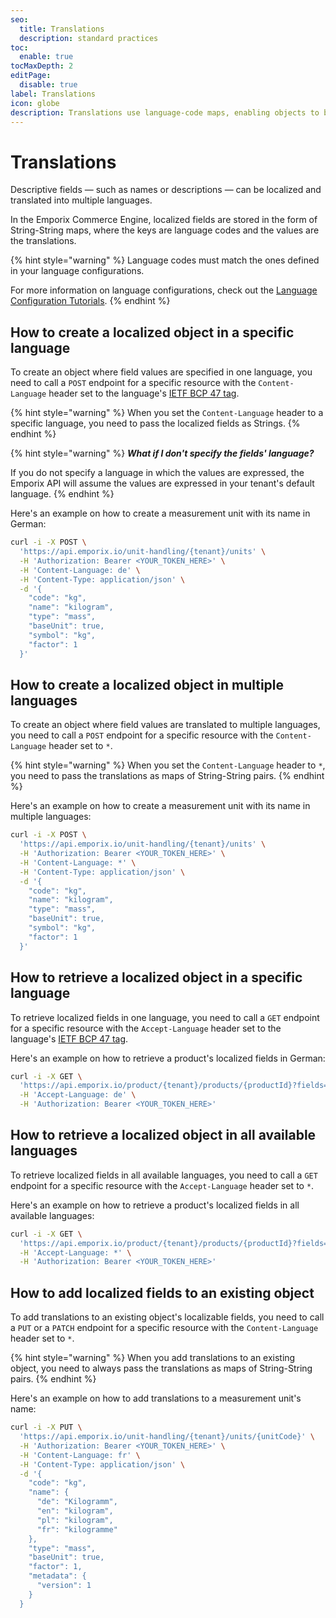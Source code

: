 ```yaml
---
seo:
  title: Translations
  description: standard practices
toc:
  enable: true
tocMaxDepth: 2
editPage:
  disable: true
label: Translations
icon: globe
description: Translations use language-code maps, enabling objects to be created, retrieved, and updated in one or multiple languages.
---
```


# Translations

Descriptive fields — such as names or descriptions — can be localized and translated into multiple languages.

In the Emporix Commerce Engine, localized fields are stored in the form of String-String maps, where the keys are language codes and the values are the translations.

{% hint style="warning" %}
Language codes must match the ones defined in your language configurations.

For more information on language configurations, check out the [Language Configuration Tutorials](../content/language/).
{% endhint %}

## How to create a localized object in a specific language

To create an object where field values are specified in one language, you need to call a `POST` endpoint for a specific resource with the `Content-Language` header set to the language's [IETF BCP 47 tag](https://en.wikipedia.org/wiki/IETF_language_tag).

{% hint style="warning" %}
When you set the `Content-Language` header to a specific language, you need to pass the localized fields as Strings.
{% endhint %}

{% hint style="warning" %}
_**What if I don't specify the fields' language?**_

If you do not specify a language in which the values are expressed, the Emporix API will assume the values are expressed in your tenant's default language.
{% endhint %}

Here's an example on how to create a measurement unit with its name in German:

```bash
curl -i -X POST \
  'https://api.emporix.io/unit-handling/{tenant}/units' \
  -H 'Authorization: Bearer <YOUR_TOKEN_HERE>' \
  -H 'Content-Language: de' \
  -H 'Content-Type: application/json' \
  -d '{
    "code": "kg",
    "name": "kilogram",
    "type": "mass",
    "baseUnit": true,
    "symbol": "kg",
    "factor": 1
  }'
```

## How to create a localized object in multiple languages

To create an object where field values are translated to multiple languages, you need to call a `POST` endpoint for a specific resource with the `Content-Language` header set to `*`.

{% hint style="warning" %}
When you set the `Content-Language` header to `*`, you need to pass the translations as maps of String-String pairs.
{% endhint %}

Here's an example on how to create a measurement unit with its name in multiple languages:

```bash
curl -i -X POST \
  'https://api.emporix.io/unit-handling/{tenant}/units' \
  -H 'Authorization: Bearer <YOUR_TOKEN_HERE>' \
  -H 'Content-Language: *' \
  -H 'Content-Type: application/json' \
  -d '{
    "code": "kg",
    "name": "kilogram",
    "type": "mass",
    "baseUnit": true,
    "symbol": "kg",
    "factor": 1
  }'
```

## How to retrieve a localized object in a specific language

To retrieve localized fields in one language, you need to call a `GET` endpoint for a specific resource with the `Accept-Language` header set to the language's [IETF BCP 47 tag](https://en.wikipedia.org/wiki/IETF_language_tag).

Here's an example on how to retrieve a product's localized fields in German:

```bash
curl -i -X GET \
  'https://api.emporix.io/product/{tenant}/products/{productId}?fields=name%2Ccode&expand=string&rawValue=true' \
  -H 'Accept-Language: de' \
  -H 'Authorization: Bearer <YOUR_TOKEN_HERE>'
```

## How to retrieve a localized object in all available languages

To retrieve localized fields in all available languages, you need to call a `GET` endpoint for a specific resource with the `Accept-Language` header set to `*`.

Here's an example on how to retrieve a product's localized fields in all available languages:

```bash
curl -i -X GET \
  'https://api.emporix.io/product/{tenant}/products/{productId}?fields=name%2Ccode&expand=string&rawValue=true' \
  -H 'Accept-Language: *' \
  -H 'Authorization: Bearer <YOUR_TOKEN_HERE>'
```

## How to add localized fields to an existing object

To add translations to an existing object's localizable fields, you need to call a `PUT` or a `PATCH` endpoint for a specific resource with the `Content-Language` header set to `*`.

{% hint style="warning" %}
When you add translations to an existing object, you need to always pass the translations as maps of String-String pairs.
{% endhint %}

Here's an example on how to add translations to a measurement unit's name:

```bash
curl -i -X PUT \
  'https://api.emporix.io/unit-handling/{tenant}/units/{unitCode}' \
  -H 'Authorization: Bearer <YOUR_TOKEN_HERE>' \
  -H 'Content-Language: fr' \
  -H 'Content-Type: application/json' \
  -d '{
    "code": "kg",
    "name": {
      "de": "Kilogramm",
      "en": "kilogram",
      "pl": "kilogram",
      "fr": "kilogramme"
    },
    "type": "mass",
    "baseUnit": true,
    "factor": 1,
    "metadata": {
      "version": 1
    }
  }
```
